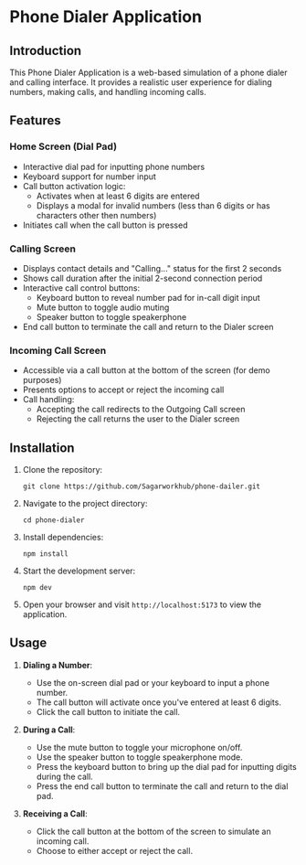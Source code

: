 # Phone Dialer Application

## Introduction

This Phone Dialer Application is a web-based simulation of a phone dialer and calling interface. It provides a realistic user experience for dialing numbers, making calls, and handling incoming calls.

## Features

### Home Screen (Dial Pad)

-   Interactive dial pad for inputting phone numbers
-   Keyboard support for number input
-   Call button activation logic:
    -   Activates when at least 6 digits are entered
    -   Displays a modal for invalid numbers (less than 6 digits or has characters other then numbers)
-   Initiates call when the call button is pressed

### Calling Screen

-   Displays contact details and "Calling..." status for the first 2 seconds
-   Shows call duration after the initial 2-second connection period
-   Interactive call control buttons:
    -   Keyboard button to reveal number pad for in-call digit input
    -   Mute button to toggle audio muting
    -   Speaker button to toggle speakerphone
-   End call button to terminate the call and return to the Dialer screen

### Incoming Call Screen

-   Accessible via a call button at the bottom of the screen (for demo purposes)
-   Presents options to accept or reject the incoming call
-   Call handling:
    -   Accepting the call redirects to the Outgoing Call screen
    -   Rejecting the call returns the user to the Dialer screen

## Installation

1. Clone the repository:

    ```
    git clone https://github.com/Sagarworkhub/phone-dailer.git
    ```

2. Navigate to the project directory:

    ```
    cd phone-dialer
    ```

3. Install dependencies:

    ```
    npm install
    ```

4. Start the development server:

    ```
    npm dev
    ```

5. Open your browser and visit `http://localhost:5173` to view the application.

## Usage

1. **Dialing a Number**:

    - Use the on-screen dial pad or your keyboard to input a phone number.
    - The call button will activate once you've entered at least 6 digits.
    - Click the call button to initiate the call.

2. **During a Call**:

    - Use the mute button to toggle your microphone on/off.
    - Use the speaker button to toggle speakerphone mode.
    - Press the keyboard button to bring up the dial pad for inputting digits during the call.
    - Press the end call button to terminate the call and return to the dial pad.

3. **Receiving a Call**:
    - Click the call button at the bottom of the screen to simulate an incoming call.
    - Choose to either accept or reject the call.
